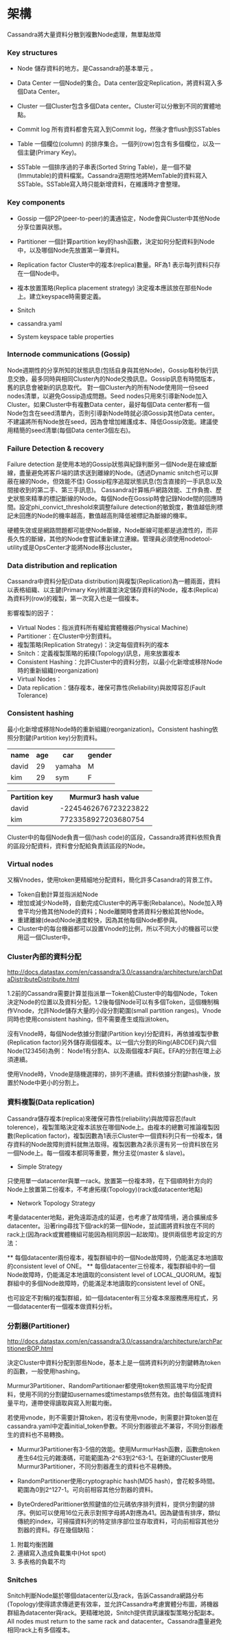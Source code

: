 架構
===

Cassandra將大量資料分散到複數Node處理，無單點故障

### Key structures

* Node
儲存資料的地方。是Cassandra的基本單元 。

* Data Center 
一個Node的集合。Data center設定Replication，將資料寫入多個Data Center。

* Cluster 
一個Cluster包含多個Data center。Cluster可以分散到不同的實體地點。

* Commit log 
所有資料都會先寫入到Commit log，然後才會flush到SSTables

* Table 
一個欄位(column) 的排序集合。一個列(row)包含有多個欄位，以及一個主鍵(Primary Key)。

* SSTable 
一個排序過的子串表(Sorted String Table)，是一個不變(Immutable)的資料檔案。Cassandra週期性地將MemTable的資料寫入SSTable。SSTable寫入時只能新增資料，在維護時才會整理。

### Key components

* Gossip
一個P2P(peer-to-peer)的溝通協定，Node會與Cluster中其他Node分享位置與狀態。
* Partitioner
一個計算partition key的hash函數，決定如何分配資料到Node中，以及哪個Node先放置第一筆資料。
* Replication factor
Cluster中的複本(replica)數量。RF為1 表示每列資料只存在一個Node中。
* 複本放置策略(Replica placement strategy)
決定複本應該放在那些Node上。建立keyspace時需要定義。
* Snitch

* cassandra.yaml
* System keyspace table properties

### Internode communications (Gossip)

Node週期性的分享所知的狀態訊息(包括自身與其他Node)，Gossip每秒執行訊息交換，最多同時與相同Cluster內的Node交換訊息。Gossip訊息有時間版本，舊的訊息會被新的訊息取代。
對一個Cluster內的所有Node使用同一份seed nodes清單，以避免Gossip造成問題。Seed nodes只用來引導新Node加入Cluster。如果Cluster中有複數Data center，最好每個Data center都有一個Node包含在seed清單內，否則引導新Node時就必須Gossip其他Data center。不建議將所有Node放在seed，因為會增加維護成本、降低Gossip效能。建議使用精簡的seed清單(每個Data center3個左右)。

### Failure Detection & recovery

Failure detection 是使用本地的Gossip狀態與紀錄判斷另一個Node是在線或斷線，盡量避免將客戶端的請求送到離線的Node。(透過Dynamic snitch也可以屏蔽在線的Node，但效能不佳)
Gossip程序追蹤狀態訊息(包含直接的一手訊息以及間接收到的第二手、第三手訊息)。 Cassandra計算帳戶網路效能、工作負擔、歷史狀態來精準的標記斷線的Node。每個Node在Gossip時會記錄Node間的回應時間。設定phi_convict_threshold來調整failure detection的敏銳度，數值越低則標記未回應的Node的機率越高，數值越高則降低被標記為斷線的機率。

硬體失效或是網路問題都可能使Node斷線，Node斷線可能都是過渡性的，而非長久性的斷線，其他的Node會嘗試重新建立連線。管理員必須使用nodetool-utility或是OpsCenter才能將Node移出cluster。

### Data distribution and replication

Cassandra中資料分配(Data distribution)與複製(Replication)為一體兩面，資料以表格組織、以主鍵(Primary Key)辨識並決定儲存資料的Node，複本(Replica)為資料列(row)的複製，第一次寫入也是一個複本。

影響複製的因子：
* Virtual Nodes：指派資料所有權給實體機器(Physical Machine)
* Partitioner：在Cluster中分割資料。
* 複製策略(Replication Strategy)：決定每個資料列的複本
* Snitch：定義複製策略的拓樸(Topology)訊息，用來放置複本
* Consistent Hashing：允許Cluster中的資料分割，以最小化新增或移除Node時的重新組織(reorganization)
* Virtual Nodes：
* Data replication：儲存複本，確保可靠性(Reliability)與故障容忍(Fault Tolerance)

### Consistent hashing

最小化新增或移除Node時的重新組織(reorganization)。Consistent hashing依照分割鍵(Partition key)分割資料。

 <table>
    <tr>
        <th>name</th>
        <th>age</th>
        <th>car</th>
        <th>gender</th>
    </tr>
    <tr>
        <td>david</td>
        <td>29</td>
        <td>yamaha</td>
        <td>M</td>
    </tr>
    <tr>
        <td>kim</td>
        <td>29</td>
        <td>sym</td>
        <td>F</td>
    </tr>
 </table>
 <table>
    <tr>
        <th>Partition key</th>
        <th>Murmur3 hash value</th>
    </tr>
    <tr>
        <td>david</td>
        <td>-2245462676723223822</td>
    </tr>
    <tr>
        <td>kim</td>
        <td>7723358927203680754</td>
    </tr>    
 </table>

Cluster中的每個Node負責一個(hash code)的區段，Cassandra將資料依照負責的區段分配資料，資料會分配給負責該區段的Node。


### Virtual nodes
又稱Vnodes，使用token更精細地分配資料，簡化許多Casandra的背景工作。

* Token自動計算並指派給Node
* 增加或減少Node時，自動完成Cluster中的再平衡(Rebalance)。Node加入時會平均分擔其他Node的資料；Node離開時會將資料分散給其他Node。
* 重建離線(dead)Node速度較快，因為其他每個Node都參與。
* Cluster中的每台機器都可以設置Vnode的比例，所以不同大小的機器可以使用這一個Cluster中。

### Cluster內部的資料分配
http://docs.datastax.com/en/cassandra/3.0/cassandra/architecture/archDataDistributeDistribute.html

1.2前的Cassandra需要計算並指派單一Token給Cluster中的每個Node，Token決定Node的位置以及資料分配。1.2後每個Node可以有多個Token，這個機制稱作Vnode，允許Node儲存大量的小段分割範圍(small partition ranges)。Vnode同時也使用consistent hashing，但不需要產生或指派token。

沒有Vnode時，每個Node依據分割鍵(Partition key)分配資料，再依據複製參數(Replication factor)另外儲存兩個複本。以一個六分割的Ring(ABCDEF)與六個Node(123456)為例：
Node1有分割A、以及兩個複本F與E。EFA的分割在環上必須連續。

使用Vnode時，Vnode是隨機選擇的，排列不連續。資料依據分割鍵hash後，放置於Node中更小的分割上。

### 資料複製(Data replication)

Cassandra儲存複本(replica)來確保可靠性(reliability)與故障容忍(fault tolerence)，複製策略決定複本該放在哪個Node上。由複本的總數可推論複製因數(Replication factor)，複製因數為1表示Cluster中一個資料列只有一份複本，儲存資料的Node故障則資料就無法取得。複製因數為2表示還有另一份資料放在另一個Node上。每一個複本都同等重要，無分主從(master & slave)。

* Simple Strategy

只使用單一datacenter與單一rack。放置第一份複本時，在下個順時針方向的Node上放置第二份複本，不考慮拓樸(Topology)(rack或datacenter地點)

* Network Topology Strategy

考量datacenter地點，避免遠距造成的延遲，也考慮了故障情境，適合擴展成多datacenter。沿著ring尋找下個rack的第一個Node，並試圖將資料放在不同的rack上(因為rack或實體機組可能因為相同原因一起故障)。提供兩個思考設定的方法：

** 每個datacenter兩份複本，複製群組中的一個Node故障時，仍能滿足本地讀取的consistent level of ONE。
** 每個datacenter三份複本，複製群組中的一個Node故障時，仍能滿足本地讀取的consistent level of LOCAL_QUORUM。複製群組中的多個Node故障時，仍能滿足本地讀取的consistent level of ONE。

也可設定不對稱的複製群組，如一個datacenter有三分複本來服務應用程式，另一個datacenter有一個複本做資料分析。


### 分割器(Partitioner)
http://docs.datastax.com/en/cassandra/3.0/cassandra/architecture/archPartitionerBOP.html

決定Cluster中資料分配到那些Node，基本上是一個將資料列的分割鍵轉為token的函數，一般使用hashing。

Murmur3Partitioner、RandomPartitionaer都使用token依照區塊平均分配資料，使用不同的分割鍵如usernames或timestamps依然有效。由於每個區塊資料量平均，連帶使得讀取與寫入附載均衡。

若使用vnode，則不需要計算token，若沒有使用vnode，則需要計算token並在cassandra.yaml中定義initial_token參數。不同分割器彼此不兼容，不同分割器產生的資料也不易轉換。

* Murmur3Partitioner有3-5倍的效能。使用MurmurHash函數，函數由token產生64位元的雜湊碼，可能範圍為-2^63到2^63-1。在新建的Cluster使用Murmur3Partitioner，不同分割器產生的資料也不易轉換。

* RandomPartitioner使用cryptographic hash(MD5 hash)，會花較多時間。範圍為0到2^127-1。可向前相容其他分割器的資料。

* ByteOrderedParittioner依照鍵值的位元碼依序排列資料，提供分割鍵的排序。例如可以使用16位元表示對照字母將A對應為41。因為鍵值有排序，類似傳統的index，可掃描資料列的特定排序部位並存取資料，可向前相容其他分割器的資料。存在幾個缺陷：

1. 附載均衡困難
2. 連續寫入造成負載集中(Hot spot)
3. 多表格的負載不均


### Snitches

Snitch判斷Node屬於哪個datacenter以及rack，告訴Cassandra網路分布(Topology)使得請求傳遞更有效率，並允許Cassandra考慮實體分布圖，將機器群組為datacenter與rack。更精確地說，Snitch提供資訊讓複製策略分配副本。 All nodes must return to the same rack and datacenter。Cassandra盡量避免相同rack上有多個複本。